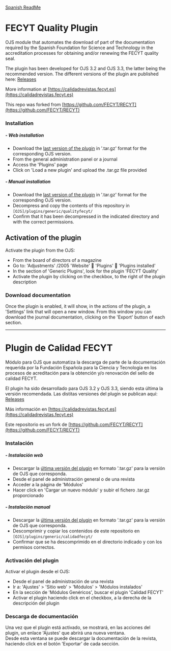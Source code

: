 [Spanish ReadMe](#plugin-de-calidad-fecyt)

# FECYT Quality Plugin 
OJS module that automates the download of part of the documentation required by the Spanish Foundation for Science and Technology in the accreditation processes for obtaining and/or renewing the FECYT quality seal.

The plugin has been developed for OJS 3.2 and OJS 3.3, the latter being the recommended version.
The different versions of the plugin are published here: [Releases](/../../releases)

More information at [https://calidadrevistas.fecyt.es](https://calidadrevistas.fecyt.es)

This repo was forked from [https://github.com/FECYT/RECYT](https://github.com/FECYT/RECYT)

### Installation
##### - Web installation

- Download the [last version of the plugin](/../../releases) in '.tar.gz' format for the corresponding OJS version.
- From the general administration panel or a journal
- Access the 'Plugins' page
- Click on 'Load a new plugin' and upload the .tar.gz file provided

##### - Manual installation

- Download the [last version of the plugin](/../../releases) in '.tar.gz' format for the corresponding OJS version.
- Decompress and copy the contents of this repository in `[OJS]/plugins/generic/qualityfecyt/`
- Confirm that it has been decompressed in the indicated directory and with the correct permissions.

## Activation of the plugin

Activate the plugin from the OJS:
- From the board of directors of a magazine
- Go to: 'Adjustments' /2005 'Website'  'Plugins'  'Plugins installed'
- In the section of 'Generic Plugins', look for the plugin 'FECYT Quality'
- Activate the plugin by clicking on the checkbox, to the right of the plugin description

### Download documentation

Once the plugin is enabled, it will show, in the actions of the plugin, a 'Settings' link that will open a new window.
From this window you can download the journal documentation, clicking on the 'Export' button of each section.

---

# Plugin de Calidad FECYT

Módulo para OJS que automatiza la descarga de parte de la documentación requerida por la Fundación Española para la Ciencia y Tecnología en los procesos de acreditación para la obtención y/o renovación del sello de calidad FECYT.  

El plugin ha sido desarrollado para OJS 3.2 y OJS 3.3, siendo esta última la versión recomendada.
Las distitas versiones del plugin se publican aquí: [Releases](/../../releases)


Más información en [https://calidadrevistas.fecyt.es](https://calidadrevistas.fecyt.es)

Este repositorio es un fork de [https://github.com/FECYT/RECYT](https://github.com/FECYT/RECYT)

### Instalación
##### - Instalación web

- Descargar la [última versión del plugin](/../../releases) en formato '.tar.gz' para la versión de OJS que corresponda.  
- Desde el panel de administración general o de una revista  
- Acceder a la página de 'Módulos'  
- Hacer click en 'Cargar un nuevo módulo' y subir el fichero .tar.gz proporcionado

##### - Instalación manual  

- Descargar la [última versión del plugin](/../../releases) en formato '.tar.gz' para la versión de OJS que corresponda.  
- Descomprimir y copiar los contenidos de este repositorio en `[OJS]/plugins/generic/calidadfecyt/`
- Confirmar que se ha descomprimido en el directorio indicado y con los permisos correctos. 

### Activación del plugin  

Activar el plugin desde el OJS:  
- Desde el panel de administración de una revista  
- Ir a: 'Ajustes' > 'Sitio web' > 'Módulos' > 'Módulos instalados'  
- En la sección de 'Módulos Genéricos', buscar el plugin 'Calidad FECYT' 
- Activar el plugin haciendo click en el checkbox, a la derecha de la descripción del plugin  

### Descarga de documentación

Una vez que el plugin está activado, se mostrará, en las acciones del plugin, un enlace 'Ajustes' que abrirá una nueva ventana.  
Desde esta ventana se puede descargar la documentación de la revista, haciendo click en el botón 'Exportar' de cada sección.  
